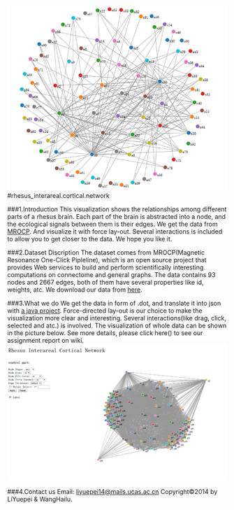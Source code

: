 ![alt text](./screenshot/image_6_LiYuepei_WangHailu_A2.png)
#rhesus_interareal.cortical.network

###1.Introduction
This visualization shows the relationships among different parts of a rhesus brain. Each part of the brain is abstracted into a node, and the ecological signals between them is their edges. We get the data from [MROCP](http://mrbrain.cs.jhu.edu/graph-services/download/). And visualize it with force lay-out. Several interactions is included to allow you to get closer to the data. We hope you like it.

###2.Dataset Discription
The dataset comes from MROCP(Magnetic Resonance One-Click Pipleline), which is an open source project that provides Web services to build and perform scientifically interesting computations on connectome and general graphs. The data contains 93 nodes and 2667 edges, both of them have several properties like id, weights, atc.  We download our data from [here](http://mrbrain.cs.jhu.edu/graph-services/download/). 

###3.What we do
We get the data in form of .dot, and translate it into json with [a java project](https://github.com/vis2014/Assignment2/tree/LiYuepei_WangHailu_A2/src). Force-directed lay-out is our choice to make the visualization more clear and interesting. Several interactions(like drag, click, selected and atc.) is involved. The visualization of whole data can be shown in the picture below. See more details, please click here() to see our assignment report on wiki.
![alt text](./screenshot/image_2_LiYuepei_WangHailu_A2.png)

###4.Contact us
Email: liyuepei14@mails.ucas.ac.cn
Copyright©2014 by LiYuepei & WangHailu.
